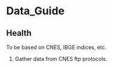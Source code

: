 # Data_Guide

## Health

To be based on CNES, IBGE indices, etc.

1. Gather data from CNES ftp protocols.